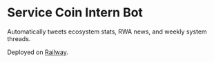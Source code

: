 # Service Coin Intern Bot
Automatically tweets ecosystem stats, RWA news, and weekly system threads.

Deployed on [Railway](https://railway.app).